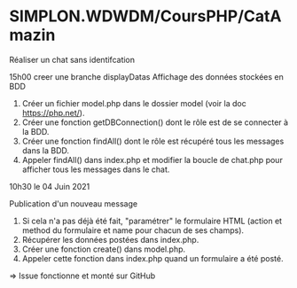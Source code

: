 # SIMPLON.WDWDM/CoursPHP/CatAmazin

Réaliser un chat sans identifcation

15h00
creer une branche displayDatas
Affichage des données stockées en BDD

1) Créer un fichier model.php dans le dossier model (voir la doc https://php.net/).
2) Créer une fonction getDBConnection() dont le rôle est de se connecter à la BDD.
3) Créer une fonction findAll() dont le rôle est récupéré tous les messages dans la BDD.
4) Appeler findAll() dans index.php et modifier la boucle de chat.php pour afficher tous les messages dans le chat.

10h30 le 04 Juin 2021

Publication d'un nouveau message

1) Si cela n'a pas déjà été fait, "paramétrer" le formulaire HTML (action et method du formulaire et name pour chacun de ses champs).
2) Récupérer les données postées dans index.php.
3) Créer une fonction create() dans model.php.
4) Appeler cette fonction dans index.php quand un formulaire a été posté.

=> Issue fonctionne et monté sur GitHub
